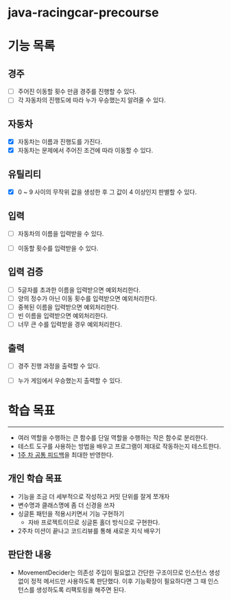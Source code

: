 # java-racingcar-precourse

# 기능 목록

## 경주
- [ ] 주어진 이동할 횟수 만큼 경주를 진행할 수 있다.
- [ ] 각 자동차의 진행도에 따라 누가 우승했는지 알려줄 수 있다.

## 자동차
- [x] 자동차는 이름과 진행도를 가진다.
- [x] 자동차는 문제에서 주어진 조건에 따라 이동할 수 있다.

## 유틸리티
- [x] 0 ~ 9 사이의 무작위 값을 생성한 후 그 값이 4 이상인지 판별할 수 있다.


## 입력
- [ ] 자동차의 이름을 입력받을 수 있다.
- [ ] 이동할 횟수를 입력받을 수 있다.


## 입력 검증
- [ ] 5글자를 초과한 이름을 입력받으면 예외처리한다.
- [ ] 양의 정수가 아닌 이동 횟수를 입력받으면 예외처리한다.
- [ ] 중복된 이름을 입력받으면 예외처리한다.
- [ ] 빈 이름을 입력받으면 예외처리한다.
- [ ] 너무 큰 수를 입력받을 경우 예외처리한다.

## 출력
- [ ] 경주 진행 과정을 출력할 수 있다.
- [ ] 누가 게임에서 우승했는지 출력할 수 있다.


# 학습 목표

---

- 여러 역할을 수행하는 큰 함수를 단일 역할을 수행하는 작은 함수로 분리한다.
- 테스트 도구를 사용하는 방법을 배우고 프로그램이 제대로 작동하는지 테스트한다.
- [1주 차 공통 피드백](https://docs.google.com/document/d/1MdiqBV5nhSfFB96-p5LlKrGM8uLopXslh1vEzwxR9Bo/edit?tab=t.0)을 최대한 반영한다.



## 개인 학습 목표

- 기능을 조금 더 세부적으로 작성하고 커밋 단위를 잘게 쪼개자
- 변수명과 클래스명에 좀 더 신경을 쓰자
- 싱글톤 패턴을 적용시키면서 기능 구현하기
  - 자바 프로젝트이므로 싱글톤 홀더 방식으로 구현한다.
- 2주차 미션이 끝나고 코드리뷰를 통해 새로운 지식 배우기



## 판단한 내용

- MovementDecider는 의존성 주입이 필요없고 간단한 구조이므로 인스턴스 생성 없이 정적 메서드만
사용하도록 판단했다. 이후 기능확장이 필요하다면 그 때 인스턴스를 생성하도록 리팩토링을 해주면 된다.
